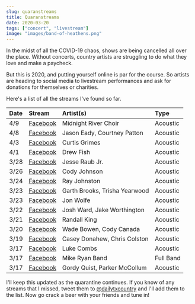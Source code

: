 ```yaml
---
slug: quaranstreams
title: Quaranstreams
date: 2020-03-20
tags: ["concert", "livestream"]
image: "images/band-of-heathens.png"
---
```


In the midst of all the COVID-19 chaos, shows are being cancelled all over the place. Without concerts, country artists are struggling to do what they love and make a paycheck.

But this is 2020, and putting yourself online is par for the course. So artists are heading to social media to livestream performances and ask for donations for themselves or charities.

Here's a list of all the streams I've found so far.

| Date | Stream                           | Artist(s)                     | Type      |
| :--- | :------------------------------- | :---------------------------- | :-------- |
| 4/9  | [Facebook][midnight-river-choir] | Midnight River Choir          | Acoustic  |
| 4/8  | [Facebook][jason-eady]           | Jason Eady, Courtney Patton   | Acoustic  |
| 4/3  | [Facebook][curtis-grimes]        | Curtis Grimes                 | Acoustic  |
| 4/1  | [Facebook][drew-fish]            | Drew Fish                     | Acoustic  |
| 3/28 | [Facebook][jesse-raub-jr]        | Jesse Raub Jr.                | Acoustic  |
| 3/26 | [Facebook][cody-johnson]         | Cody Johnson                  | Acoustic  |
| 3/24 | [Facebook][ray-johnston]         | Ray Johnston                  | Acoustic  |
| 3/23 | [Facebook][garth-brooks]         | Garth Brooks, Trisha Yearwood | Acoustic  |
| 3/23 | [Facebook][jon-wolfe]            | Jon Wolfe                     | Acoustic  |
| 3/22 | [Facebook][josh-ward]            | Josh Ward, Jake Worthington   | Acoustic  |
| 3/21 | [Facebook][randall-king]         | Randall King                  | Acoustic  |
| 3/20 | [Facebook][wade-bowen]           | Wade Bowen, Cody Canada       | Acoustic  |
| 3/19 | [Facebook][casey-donahew]        | Casey Donahew, Chris Colston  | Acoustic  |
| 3/17 | [Facebook][luke-combs]           | Luke Combs                    | Acoustic  |
| 3/17 | [Facebook][mike-ryan]            | Mike Ryan Band                | Full Band |
| 3/17 | [Facebook][band-of-heathens]     | Gordy Quist, Parker McCollum  | Acoustic  |

I'll keep this updated as the quarantine continues. If you know of any streams that I missed, tweet them to [@dailytxcountry][twitter] and I'll add them to the list. Now go crack a beer with your friends and tune in!

[midnight-river-choir]: https://www.facebook.com/events/253710238978784
[jason-eady]: https://www.facebook.com/events/2308112812624612
[curtis-grimes]: https://www.facebook.com/events/525495054699115
[drew-fish]: https://www.facebook.com/events/198216328130235
[jesse-raub-jr]: https://www.facebook.com/events/213668259878005
[cody-johnson]: https://www.facebook.com/12417566442/videos/221169409239807
[ray-johnston]: https://www.facebook.com/events/1541096839400379
[garth-brooks]: https://www.facebook.com/727776603968442/videos/1127791137563266
[jon-wolfe]: https://www.facebook.com/7764681979/videos/2486645101587177
[josh-ward]: https://www.facebook.com/watchparty/517477845869868
[randall-king]: https://www.facebook.com/114539201938287/videos/222118509174798
[wade-bowen]: https://www.facebook.com/thewadebowen/videos/255579418936960
[casey-donahew]: https://www.facebook.com/CaseyDonahewBand/videos/518465142420527
[luke-combs]: https://www.facebook.com/207710979309900/videos/643877509515542
[mike-ryan]: https://www.facebook.com/mikeryanband/videos/1583061208530257
[band-of-heathens]: https://www.facebook.com/thebandofheathens/videos/2759658424156981
[twitter]: https://twitter.com/dailytxcountry
